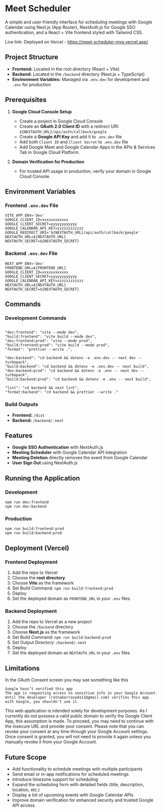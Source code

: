 # Meet Scheduler

A simple and user-friendly interface for scheduling meetings with Google Calendar using Next.js (App Router), NextAuth.js for Google SSO authentication, and a React + Vite frontend styled with Tailwind CSS.

Live link: Deployed on Vercel - https://meet-scheduler-mvp.vercel.app/

## Project Structure

- **Frontend:** Located in the root directory (React + Vite)
- **Backend:** Located in the `/backend` directory (Next.js + TypeScript)
- **Environment Variables:** Managed via `.env.dev` for development and `.env` for production

## Prerequisites

1. **Google Cloud Console Setup**

   - Create a project in Google Cloud Console
   - Create an **OAuth 2.0 Client ID** with a redirect URI: `${NEXTAUTH_URL}/api/auth/callback/google`
   - Create a **Google API Key** and add it to `.env.dev` file
   - Add both `Client ID` and `Client Secret` to `.env.dev` file
   - Add Google Meet and Google Calendar Apps in the APIs & Services Tab in Google Cloud Platform.

2. **Domain Verification for Production**
   - For trusted API usage in production, verify your domain in Google Cloud Console.

## Environment Variables

### Frontend `.env.dev` File

```
VITE_APP_ENV='dev'
GOOGLE_CLIENT_ID=xxxxxxxxxxxx
GOOGLE_CLIENT_SECRET=yyyyyyyyyyyy
GOOGLE_CALENDAR_API_KEY=zzzzzzzzzzzz
GOOGLE_REDIRECT_URI='${NEXTAUTH_URL}/api/auth/callback/google'
NEXTAUTH_URL=${NEXTAUTH_URL}
NEXTAUTH_SECRET=${NEXTAUTH_SECRET}
```

### Backend `.env.dev` File

```
NEXT_APP_ENV='dev'
FRONTEND_URL=${FRONTEND_URL}
GOOGLE_CLIENT_ID=xxxxxxxxxxxx
GOOGLE_CLIENT_SECRET=yyyyyyyyyyyy
GOOGLE_CALENDAR_API_KEY=zzzzzzzzzzzz
NEXTAUTH_URL=${NEXTAUTH_URL}
NEXTAUTH_SECRET=${NEXTAUTH_SECRET}
```

## Commands

### Development Commands

```

"dev:frontend": "vite --mode dev",
"build:frontend": "vite build --mode dev",
"dev:frontend:prod": "vite --mode prod",
"build:frontend:prod": "vite build --mode prod",
"format": "prettier --write .",

"dev:backend": "cd backend && dotenv -e .env.dev -- next dev --turbopack",
"build:backend": "cd backend && dotenv -e .env.dev -- next build",
"dev:backend:prod": "cd backend && dotenv -e .env -- next dev --turbopack",
"build:backend:prod": "cd backend && dotenv -e .env -- next build",

"lint": "cd backend && next lint",
"format:backend": "cd backend && prettier --write ."

```

### Build Outputs

- **Frontend:** `/dist`
- **Backend:** `/backend/.next`

## Features

- **Google SSO Authentication** with NextAuth.js
- **Meeting Scheduler** with Google Calendar API integration
- **Meeting Deletion** directly removes the event from Google Calendar
- **User Sign Out** using NextAuth.js

## Running the Application

### Development

```
npm run dev:frontend
npm run dev:backend
```

### Production

```
npm run build:frontend:prod
npm run build:backend:prod
```

## Deployment (Vercel)

### Frontend Deployment

1. Add the repo to Vercel
2. Choose the **root directory**
3. Choose **Vite** as the framework
4. Set Build Command: `npm run build:frontend:prod`
5. Deploy
6. Set the deployed domain as `FRONTEND_URL` in your `.env` files

### Backend Deployment

1. Add the repo to Vercel as a new project
2. Choose the `/backend` directory
3. Choose **Next.js** as the framework
4. Set Build Command: `npm run build:backend:prod`
5. Set Output Directory: `/backend/.next`
6. Deploy
7. Set the deployed domain as `NEXTAUTH_URL` in your `.env` files

## Limitations

In the OAuth Consent screen you may see something like this

```
Google hasn’t verified this app
The app is requesting access to sensitive info in your Google Account. Until the developer (ratnakarravada11@gmail.com) verifies this app with Google, you shouldn't use it.
```

This web application is intended solely for development purposes. As I currently do not possess a valid public domain to verify the Google Client App, this assumption is made. To proceed, you may need to continue with the insecure URL and provide your consent. Please note that you can revoke your consent at any time through your Google Account settings. Once consent is granted, you will not need to provide it again unless you manually revoke it from your Google Account.

## Future Scope

- Add functionality to schedule meetings with multiple participants
- Send email or in-app notifications for scheduled meetings
- Introduce timezone support for scheduling
- Expand the scheduling form with detailed fields (title, description, location, etc.)
- Display a list of upcoming events with Google Calendar APIs
- Improve domain verification for enhanced security and trusted Google API access.
